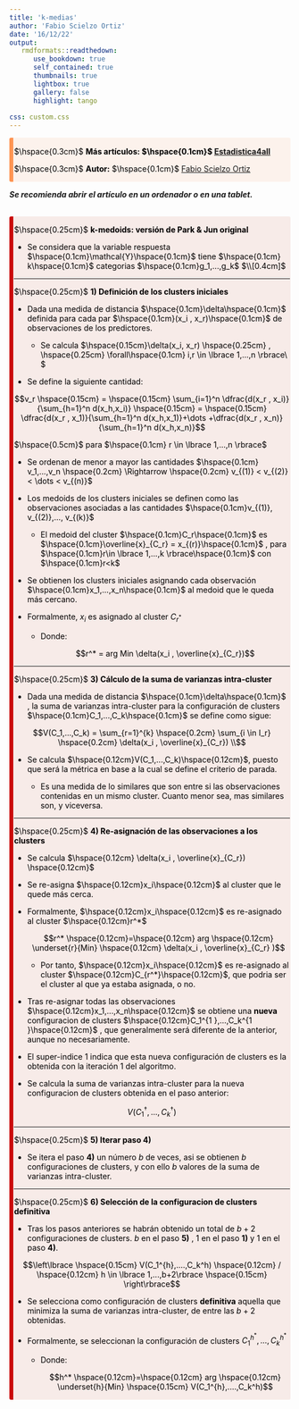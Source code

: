 ```yaml
---
title: 'k-medias'
author: 'Fabio Scielzo Ortiz'
date: '16/12/22'
output: 
   rmdformats::readthedown:
      use_bookdown: true
      self_contained: true
      thumbnails: true
      lightbox: true
      gallery: false
      highlight: tango
      
css: custom.css
---
```

 

<div>
<style scoped>
    .dataframe tbody tr th:only-of-type {
        vertical-align: middle;
    }

    .dataframe tbody tr th {
        vertical-align: top;
    }

    .dataframe thead th {
        text-align: right;
    }
    
 
    table {
     display: block;
     overflow-x: auto;
     border-collapse: collapse;
     border-spacing: 0;
     border: 0px solid;
     color: var(--jp-ui-font-color1);
     font-size: 14px;
     margin-left: auto;
     margin-right: auto;
     
            }
            
</style>

 

<div class="warning" style='background-color:#FCF2EC; color: #000000; border-left: solid #FE9554 7px; border-radius: 3px; size:1px ; padding:0.1em;'>
<span>
 
<p style='margin-left:10em;'>


$\hspace{0.3cm}$ **Más artículos:    $\hspace{0.1cm}$ [Estadistica4all](https://fabioscielzoortiz.github.io/Estadistica4all.github.io/)**

$\hspace{0.3cm}$ **Autor:** $\hspace{0.1cm}$ [Fabio Scielzo Ortiz](http://estadistica4all.com/autores/autores.html)

</p>
 
</p></span>
</div>


***Se recomienda abrir el artículo en un ordenador o en una tablet.***
 
 
 




<br>

 <div class="warning" style='background-color:#F7EBE8; color: #030000; border-left: solid #CA0B0B 7px; border-radius: 3px; size:1px ; padding:0.1em;'>
<span>

$\hspace{0.25cm}$ **k-medoids: versión de Park & Jun original**

 

- Se considera que la variable respuesta $\hspace{0.1cm}\mathcal{Y}\hspace{0.1cm}$ tiene $\hspace{0.1cm} k\hspace{0.1cm}$ categorias $\hspace{0.1cm}g_1,...,g_k$ $\\[0.4cm]$


----

$\hspace{0.25cm}$ **1) Definición de los clusters iniciales**

- Dada una medida de distancia $\hspace{0.1cm}\delta\hspace{0.1cm}$ definida para cada par $\hspace{0.1cm}(x_i , x_r)\hspace{0.1cm}$  de observaciones de los predictores.

    - Se calcula $\hspace{0.15cm}\delta(x_i, x_r)  \hspace{0.25cm} , \hspace{0.25cm} \forall\hspace{0.1cm} i,r \in \lbrace 1,...,n \rbrace\\ $  
    
- Se define la siguiente cantidad:

$$v_r \hspace{0.15cm} = \hspace{0.15cm} \sum_{i=1}^n \dfrac{d(x_r , x_i)}{\sum_{h=1}^n d(x_h,x_i)} \hspace{0.15cm} = \hspace{0.15cm} \dfrac{d(x_r , x_1)}{\sum_{h=1}^n d(x_h,x_1)}+\dots +\dfrac{d(x_r , x_n)}{\sum_{h=1}^n d(x_h,x_n)}$$ 

$\hspace{0.5cm}$ para $\hspace{0.1cm} r \in \lbrace 1,...,n \rbrace$


- Se ordenan de menor a mayor las cantidades $\hspace{0.1cm} v_1,...,v_n \hspace{0.2cm} \Rightarrow  \hspace{0.2cm} v_{(1)} < v_{(2)} < \dots < v_{(n)}$


- Los medoids de los clusters iniciales se definen como las observaciones asociadas a las cantidades $\hspace{0.1cm}v_{(1)}, v_{(2)},..., v_{(k)}$

    - El medoid del cluster $\hspace{0.1cm}C_r\hspace{0.1cm}$ es $\hspace{0.1cm}\overline{x}_{C_r} = x_{(r)}\hspace{0.1cm}$ , para $\hspace{0.1cm}r\in \lbrace 1,...,k \rbrace\hspace{0.1cm}$ con $\hspace{0.1cm}r<k$
    
    

- Se obtienen los clusters iniciales asignando cada observación $\hspace{0.1cm}x_1,...,x_n\hspace{0.1cm}$ al medoid que le queda más cercano.


- Formalmente, $x_i$ es asignado al cluster $C_{r^*}$

    - Donde:
    
      $$r^* = arg Min \delta(x_i , \overline{x}_{C_r})$$

----


$\hspace{0.25cm}$ **3) Cálculo de la suma de varianzas intra-cluster**


- Dada una medida de distancia $\hspace{0.1cm}\delta\hspace{0.1cm}$ , la suma de varianzas intra-cluster para la configuración de clusters $\hspace{0.1cm}C_1,...,C_k\hspace{0.1cm}$ se define como sigue:


$$V(C_1,...,C_k) = \sum_{r=1}^{k} \hspace{0.2cm} \sum_{i \in I_r} \hspace{0.2cm} \delta(x_i , \overline{x}_{C_r}) \\$$



- Se calcula $\hspace{0.12cm}V(C_1,...,C_k)\hspace{0.12cm}$, puesto que será la métrica en base a la cual se define el criterio de parada.



    - Es una medida de lo similares que son entre si las observaciones contenidas en un mismo cluster. Cuanto menor sea, mas similares son, y viceversa.

----

$\hspace{0.25cm}$ **4) Re-asignación de las observaciones a los clusters**



- Se calcula $\hspace{0.12cm} \delta(x_i , \overline{x}_{C_r}) \hspace{0.12cm}$


- Se re-asigna $\hspace{0.12cm}x_i\hspace{0.12cm}$ al cluster que le quede más cerca.

- Formalmente, $\hspace{0.12cm}x_i\hspace{0.12cm}$ es re-asignado al cluster $\hspace{0.12cm}r^*$

    $$r^* \hspace{0.12cm}=\hspace{0.12cm} arg \hspace{0.12cm} \underset{r}{Min} \hspace{0.12cm} \delta(x_i , \overline{x}_{C_r} )$$

    - Por tanto, $\hspace{0.12cm}x_i\hspace{0.12cm}$ es re-asignado al cluster $\hspace{0.12cm}C_{r^*}\hspace{0.12cm}$, que podria ser el cluster al que ya estaba asignada, o no. 


- Tras  re-asignar todas las observaciones $\hspace{0.12cm}x_1,...,x_n\hspace{0.12cm}$ se obtiene una **nueva** configuracion de clusters $\hspace{0.12cm}C_1^{1 },...,C_k^{1 }\hspace{0.12cm}$ , que generalmente será diferente de la anterior, aunque no necesariamente.

- El super-indice 1 indica que esta nueva configuración de clusters es la obtenida con la iteración 1 del algoritmo.

- Se calcula la suma de varianzas intra-cluster para la nueva configuracion de clusters obtenida en el paso anterior:

$$V(C_1^{\dagger },...,C_k^{\dagger })$$

----


$\hspace{0.25cm}$ **5) Iterar paso 4)**


- Se itera el paso **4)** un número $b$ de veces, asi se obtienen $b$ configuraciones de clusters, y con ello $b$ valores de la suma de varianzas intra-cluster.


---

$\hspace{0.25cm}$ **6) Selección de la configuracion de clusters definitiva**


- Tras los pasos anteriores  se habrán obtenido un total de $b+2$ configuraciones de clusters. $b$ en el paso **5)** , $1$ en el paso **1)** y $1$ en el paso **4)**.



$$\left\lbrace \hspace{0.15cm} V(C_1^{h},....,C_k^h) \hspace{0.12cm} / \hspace{0.12cm} h \in \lbrace 1,...,b+2\rbrace \hspace{0.15cm} \right\rbrace$$




- Se selecciona como configuración de clusters **definitiva** aquella que minimiza la suma de varianzas intra-cluster, de entre las $b+2$ obtenidas.

-  Formalmente, se seleccionan la configuración de clusters $C_1^{h^*},...,C_k^{h^*}$

     - Donde:
     
       $$h^*  \hspace{0.12cm}=\hspace{0.12cm} arg \hspace{0.12cm} \underset{h}{Min} \hspace{0.15cm} V(C_1^{h},....,C_k^h)$$ 
    
   
   
</p>
 
</p></span>
</div>

 
 <br>
